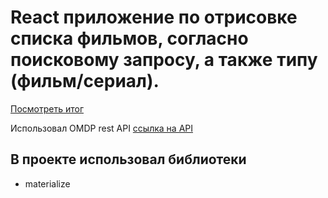 # React приложение по отрисовке списка фильмов, согласно поисковому запросу, а также типу (фильм/сериал).

[Посмотреть итог](https://denis-pankov.github.io/react-movies/)

Использовал OMDP rest API [ссылка на API](http://www.omdbapi.com/)

## В проекте использовал библиотеки

* materialize
